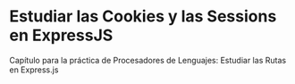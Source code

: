 # Estudiar las Cookies y las Sessions en ExpressJS

Capítulo para la práctica de Procesadores de Lenguajes: Estudiar las Rutas en Express.js

